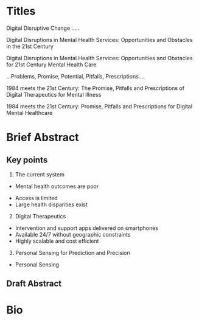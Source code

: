 # Titles

Digital Disruptive Change .....

Digital Disruptions in Mental Health Services:  Opportunities and Obstacles in the 21st Century

Digital Disruptions in Mental Health Services:  Opportunities and Obstacles for 21st Century Mental Health Care

...Problems, Promise, Potential, Pitfalls, Prescriptions....

1984 meets the 21st Century: The Promise, Pitfalls and Prescriptions of Digital Therapeutics for Mental Illness 

1984 meets the 21st Century: Promise, Pitfalls and Prescriptions for Digital Mental Healthcare

# Brief Abstract

## Key points

1. The current system
  + Mental health outcomes are poor
  * Access is limited
  * Large health disparities exist


2. Digital Therapeutics
* Intervention and support apps delivered on smartphones
* Available 24/7 without geographic constraints
* Highly scalable and cost efficient


3. Personal Sensing for Prediction and Precision
* Personal Sensing



## Draft Abstract

# Bio